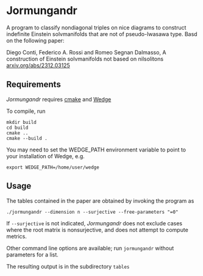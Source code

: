 # Jormungandr
A program to classify nondiagonal triples on nice diagrams to construct indefinite Einstein solvmanifolds that are not of pseudo-Iwasawa type. Basd on the following paper:

Diego Conti, Federico A. Rossi and Romeo Segnan Dalmasso, A construction of Einstein solvmanifolds not based on nilsolitons [arxiv.org/abs/2312.03125](https://arxiv.org/abs/2312.03125)

## Requirements

*Jormungandr* requires [cmake](https://cmake.org/) and [Wedge](https://github.com/diego-conti/wedge)

To compile, run

	mkdir build
	cd build
	cmake ..
	cmake --build .

You may need to set the WEDGE_PATH environment variable to point to your installation of Wedge, e.g.

	export WEDGE_PATH=/home/user/wedge

## Usage

The tables contained in the paper are obtained by invoking the program as 

    ./jormungandr --dimension n --surjective --free-parameters "=0"

If ```--surjective``` is not indicated, *Jormungandr* does not exclude cases where the root matrix is nonsurjective, and does not attempt to compute metrics.

Other command line options are available; run ```jormungandr``` without parameters for a list.

The resulting output is in the subdirectory ```tables``` 
